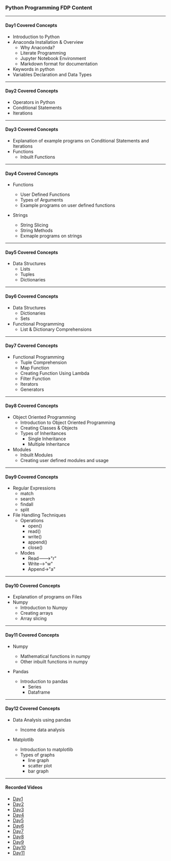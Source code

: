 ### Python Programming FDP Content
____

#### Day1 Covered Concepts

- Introduction to Python
- Anaconda Installation & Overview
  - Why Anaconda?
  - Literate Programming
  - Jupyter Notebook Environment
  - Markdown format for documentation
- Keywords in python
- Variables Declaration and Data Types

____

#### Day2 Covered Concepts

- Operators in Python
- Conditional Statements
- Iterations

____

#### Day3 Covered Concepts

- Explanation of example programs on Conditional Statements and Iterations
- Functions
  - Inbuilt Functions
  
____

#### Day4 Covered Concepts

- Functions
  - User Defined Functions
  - Types of Arguments
  - Example programs on user defined functions

- Strings
  - String Slicing
  - String Methods
  - Exmaple programs on strings
  
____

#### Day5 Covered Concepts

- Data Structures 
  - Lists
  - Tuples
  - Dictionaries
  
____

#### Day6 Covered Concepts

- Data Structures 
   - Dictionaries
   - Sets
- Functional Programming
  - List & Dictionary Comprehensions
____

#### Day7 Covered Concepts

- Functional Programming
  - Tuple Comprehension
  - Map Function
  - Creating Function Using Lambda
  - Filter Function
  - Iterators
  - Generators
  
____

#### Day8 Covered Concepts

- Object Oriented Programming
  - Introduction to Object Oriented Programming
  - Creating Classes & Objects
  - Types of Inheritances
    - Single Inheritance
    - Multiple Inheritance
- Modules
  - Inbuilt Modules
  - Creating user defined modules and usage
____
 
 
#### Day9 Covered Concepts

- Regular Expressions
  - match
  - search
  - findall
  - split
- File Handling Techniques
  - Operations
    - open()
    - read()
    - write()
    - append()
    - close()
  - Modes
    - Read--->"r"
    - Write-->"w"
    - Append->"a"
  
____

#### Day10 Covered Concepts

- Explanation of programs on Files
- Numpy
  - Introduction to Numpy
  - Creating arrays
  - Array slicing
____

#### Day11 Covered Concepts

- Numpy
  - Mathematical functions in numpy
  - Other inbuilt functions in numpy
 
- Pandas
  - Introduction to pandas
    - Series
    - Dataframe
    
____

#### Day12 Covered Concepts

- Data Analysis using pandas
  - Income data analysis
  
- Matplotlib
  - Introduction to matplotlib
  - Types of graphs
    - line graph
    - scatter plot
    - bar graph
____
#### Recorded Videos

- [Day1](https://drive.google.com/file/d/1Rg4dSE-2J1U98Rhilg6gWZTdTbN0j1An/view?usp=sharing)
- [Day2](https://drive.google.com/file/d/1oP5YlZGbFPF7c7mE73MkjAyQDU04sZDO/view?usp=sharing)
- [Day3](https://drive.google.com/file/d/1ECeCp7V3CZLCJbr_jaMSEUdL6Qn7rQSS/view?usp=sharing)
- [Day4](https://drive.google.com/file/d/1gVy98hOvX4TnN9IYHz6V4rXj3LSiljrX/view?usp=sharing)
- [Day5](https://drive.google.com/file/d/1DzdtyAwpd_vL_lPtfgQq4KSTD4a7o9ox/view?usp=sharing)
- [Day6](https://drive.google.com/file/d/149k2YXBbZVGaAnkJaaRmlQ65APi4kFga/view?usp=sharing)
- [Day7](https://drive.google.com/file/d/1MUSULWOXCc5zDNHnzAWhKQN9j8NhsFCO/view?usp=sharing)
- [Day8](https://drive.google.com/file/d/1LDsBziQuMWlG_fqCX4kYVh4LEclg0xX-/view?usp=sharing)
- [Day9](https://drive.google.com/file/d/15fqfCpI5czA9NJxdtADtYQe3HM5Yklq6/view?usp=sharing)
- [Day10](https://drive.google.com/file/d/1f_NbVidJTu0ziNcowNIRLm80LuBh7xY9/view?usp=sharing)
- [Day11](https://drive.google.com/file/d/1-K2BJ1UmRAJ8x7FGfs90_t7xAoF_SMnJ/view?usp=sharing)
